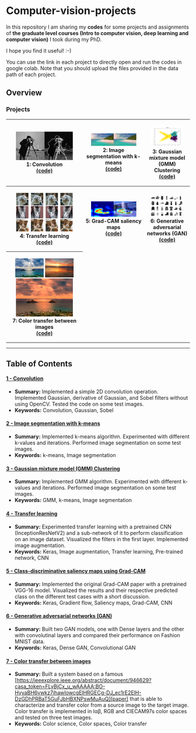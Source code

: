 # Computer-vision-projects

In this repository I am sharing my **codes** for some projects and assignments of **the graduate level courses (Intro to computer vision, deep learning and computer vision)** I took during my PhD.

I hope you find it useful! :-)

You can use the link in each project to directly open and run the codes in google colab. Note that you should upload the files provided in the data path of each project. 

## Overview

### Projects

<table style="width:100%">
  <tr>
    <th>
      <p align="center">
           <a> <img src="./Convolution/img/sobel.png" alt="Overview" width="80%" height="80%"></a>
           <br>1: Convolution
           <br><a href="./Convolution" name="convolution_code">(code)</a>
      </p>
    </th>
        <th><p align="center">
           <a><img src="./Image%20segmentation%20with%20k-means/img/segmented_image.png" alt="Overview" width="80%" height="80%"></a>
           <br>2: Image segmentation with k-means
           <br><a href="./Image%20segmentation%20with%20k-means/" name="kmeans_code">(code)</a>
        </p>
    </th>
      </th>
        <th><p align="center">
           <a> <img src="./GMM/img/gmm_anim.gif" alt="Overview" width="80%" height="80%"></a>
           <br> 3: Gaussian mixture model (GMM) Clustering
           <br><a href="./GMM/" name="GMM_code">(code)</a>
        </p>
    </th>
  </tr>
  <tr>
    <th>
      <p align="center">
           <a> <img src="./Transfer%20learning/img/transfer_image.JPG" alt="Overview" width="80%" height="80%"></a>
           <br>4: Transfer learning
           <br><a href="./Transfer%20learning" name="transfer_code">(code)</a>
      </p>
    </th>    
  <th>
      <p align="center">
           <a> <img src="./Grad-CAM%20saliency%20maps/img/gradcam_output.png" alt="Overview" width="80%" height="80%"></a>
           <br>5: Grad-CAM saliency maps
           <br><a href="./Grad-CAM%20saliency%20maps" name="gradcam_code">(code)</a>
      </p>
    </th>    
    <th>
      <p align="center">
           <a> <img src="./Generative%20adversarial%20networks/img/cnngan.JPG" alt="Overview" width="80%" height="80%"></a>
           <br>6: Generative adversarial networks (GAN)
           <br><a href="./Generative%20adversarial%20networks" name="gan_code">(code)</a>
      </p>
    </th>    
  </tr>
  <th>
      <p align="center">
           <a> <img src="./Color%20transfer%20between%20images/data/source3.png" alt="Overview" width="40%" height="80%"></a>
           <a> <img src="./Color%20transfer%20between%20images/data/target3.png" alt="Overview" width="40%" height="80%"></a>
           <a> <img src="./Color%20transfer%20between%20images/img/result3_LAB.png" alt="Overview" width="80%" height="80%"></a>
           <br>7: Color transfer between images
           <br><a href="./Color%20transfer%20between%20images" name="colorTransfer_code">(code)</a>
      </p>
    </th>  
  
  <tr>
    </tr>
 
  
</table>

--- 
## Table of Contents

#### [1 - Convolution](Convolution)
 - **Summary:** Implemented a simple 2D convolution operation. Implemented Gaussian, derivative of Gaussian, and Sobel filters without using OpenCV. Tested the code on some test images. 
 - **Keywords:** Convolution, Gaussian, Sobel
 
#### [2 - Image segmentation with k-means](Image%20segmentation%20with%20k-means)
 - **Summary:** Implemented k-means algorithm. Experimented with different k-values and iterations. Performed image segmentation on some test images.
 - **Keywords:** k-means, Image segmentation 

#### [3 - Gaussian mixture model (GMM) Clustering](GMM)
 - **Summary:** Implemented GMM algorithm. Experimented with different k-values and iterations. Performed image segmentation on some test images.
 - **Keywords:**  GMM, k-means, Image segmentation 

#### [4 - Transfer learning](Transfer%20learning)
 - **Summary:** Experimented transfer learning with a pretrained CNN (InceptionResNetV2) and a sub-network of it to perform classification on an image dataset. Visualized the filters in the first layer. Implemented image augmentation.
 - **Keywords:**  Keras, Image augmentation, Transfer learning, Pre-trained network, CNN

#### [5 - Class-discriminative saliency maps using Grad-CAM](Grad-CAM%20saliency%20maps)
 - **Summary:** Implemented the original Grad-CAM paper with a pretrained VGG-16 model. Visualized the results and their respective predicted class on the different test cases with a short discussion. 
 - **Keywords:**  Keras, Gradient flow, Saliency maps, Grad-CAM, CNN
 
 #### [6 - Generative adversarial networks (GAN)](Generative%20adversarial%20networks)
 - **Summary:** Built two GAN models, one with Dense layers and the other with convolutinal layers and compared their performance on Fashion MNIST data. 
 - **Keywords:**  Keras, Dense GAN, Convolutional GAN

 #### [7 - Color transfer between images](Color%20transfer%20between%20images)
 - **Summary:** Built a system based on a famous [https://ieeexplore.ieee.org/abstract/document/946629?casa_token=FLyBjCx_u_wAAAAA:BO-HyyaBH6vwkz7ihawIowcgElHRGECg-DJ_ec1rE2ElH-DzGDhPRBaT5GuFJbHBXNPswMuAuQ](paper) that is able to characterize and transfer color from a source image to the target image. Color transfer is implemented in lαβ, RGB and CIECAM97s color spaces and tested on three test images.
 - **Keywords:**  Color science, Color spaces, Color transfer

